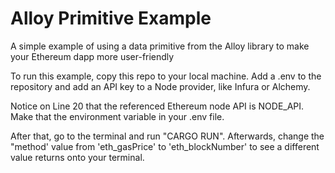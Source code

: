 # Alloy Primitive Example
A simple example of using a data primitive from the Alloy library to make your Ethereum dapp more user-friendly


To run this example, copy this repo to your local machine. Add a .env to the repository and add an API key to a Node provider, like Infura or Alchemy. 

Notice on Line 20 that the referenced Ethereum node API is NODE_API. Make that the environment variable in your .env file.


After that, go to the terminal and run "CARGO RUN". Afterwards, change the "method' value from 'eth_gasPrice' to 'eth_blockNumber' to see a different value returns onto your terminal.
